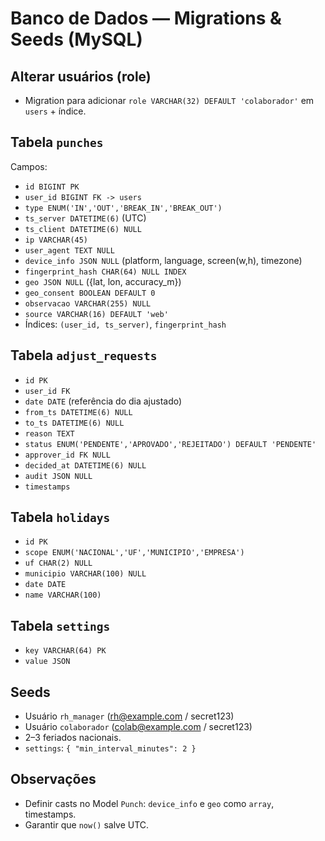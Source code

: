 # Banco de Dados — Migrations & Seeds (MySQL)

## Alterar usuários (role)
- Migration para adicionar `role VARCHAR(32) DEFAULT 'colaborador'` em `users` + índice.

## Tabela `punches`
Campos:
- `id BIGINT PK`
- `user_id BIGINT FK -> users`
- `type ENUM('IN','OUT','BREAK_IN','BREAK_OUT')`
- `ts_server DATETIME(6)` (UTC)
- `ts_client DATETIME(6) NULL`
- `ip VARCHAR(45)`
- `user_agent TEXT NULL`
- `device_info JSON NULL` (platform, language, screen(w,h), timezone)
- `fingerprint_hash CHAR(64) NULL INDEX`
- `geo JSON NULL` ({lat, lon, accuracy_m})
- `geo_consent BOOLEAN DEFAULT 0`
- `observacao VARCHAR(255) NULL`
- `source VARCHAR(16) DEFAULT 'web'`
- Índices: `(user_id, ts_server)`, `fingerprint_hash`

## Tabela `adjust_requests`
- `id PK`
- `user_id FK`
- `date DATE` (referência do dia ajustado)
- `from_ts DATETIME(6) NULL`
- `to_ts DATETIME(6) NULL`
- `reason TEXT`
- `status ENUM('PENDENTE','APROVADO','REJEITADO') DEFAULT 'PENDENTE'`
- `approver_id FK NULL`
- `decided_at DATETIME(6) NULL`
- `audit JSON NULL`
- `timestamps`

## Tabela `holidays`
- `id PK`
- `scope ENUM('NACIONAL','UF','MUNICIPIO','EMPRESA')`
- `uf CHAR(2) NULL`
- `municipio VARCHAR(100) NULL`
- `date DATE`
- `name VARCHAR(100)`

## Tabela `settings`
- `key VARCHAR(64) PK`
- `value JSON`

## Seeds
- Usuário `rh_manager` (rh@example.com / secret123)
- Usuário `colaborador` (colab@example.com / secret123)
- 2–3 feriados nacionais.
- `settings`: `{ "min_interval_minutes": 2 }`

## Observações
- Definir casts no Model `Punch`: `device_info` e `geo` como `array`, timestamps.
- Garantir que `now()` salve UTC.
